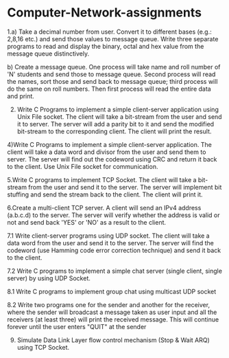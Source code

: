 # Computer-Network-assignments
1.a) Take a decimal number from user. Convert it to different 
bases (e.g.: 2,8,16 etc.) and send those values to message 
queue. Write three separate programs to read and display the 
binary, octal and hex value from the message queue 
distinctively.

b) Create a message queue. One process will take name and 
roll number of 'N' students and send those to message 
queue. Second process will read the names, sort those and 
send back to message queue; third process will do the same 
on roll numbers. Then first process will read the entire data 
and print.

2) Write C Programs to implement a simple client-server application 
using Unix File socket. The client will take a bit-stream from the 
user and send it to server. The server will add a parity bit to it and 
send the modified bit-stream to the corresponding client. The 
client will print the result.

4)Write C Programs to implement a simple client-server 
application. The client will take a data word and divisor from 
the user and send them to server. The server will find out the 
codeword using CRC and return it back to the client. Use Unix 
File socket for communication.

5.Write C programs to implement TCP Socket. The client will take 
a bit-stream from the user and send it to the server. The server 
will implement bit stuffing and send the stream back to the client. 
The client will print it.

6.Create a multi-client TCP server. A client will send an IPv4 
address (a.b.c.d) to the server. The server will verify whether 
the address is valid or not and send back 'YES' or 'NO' as a 
result to the client.

7.1
Write client-server programs using UDP socket. The client will 
take a data word from the user and send it to the server. The server 
will find the codeword (use Hamming code error correction 
technique) and send it back to the client.

7.2
Write C programs to implement a simple chat server (single client, 
single server) by using UDP Socket. 

8.1
Write C programs to implement group chat using multicast 
UDP socket

8.2
Write two programs one for the sender and another for the 
receiver, where the sender will broadcast a message taken as 
user input and all the receivers (at least three) will print the 
received message. This will continue forever until the user 
enters "QUIT" at the sender

9. Simulate Data Link Layer flow control mechanism (Stop & 
Wait ARQ) using TCP Socket.
